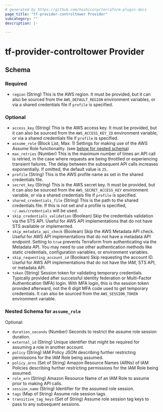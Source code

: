 ```yaml
---
# generated by https://github.com/hashicorp/terraform-plugin-docs
page_title: "tf-provider-controltower Provider"
subcategory: ""
description: |-
  
---
```


# tf-provider-controltower Provider





<!-- schema generated by tfplugindocs -->
## Schema

### Required

- `region` (String) This is the AWS region. It must be provided, but it can also be sourced from the `AWS_DEFAULT_REGION` environment variables, or via a shared credentials file if `profile` is specified.

### Optional

- `access_key` (String) This is the AWS access key. It must be provided, but it can also be sourced from the `AWS_ACCESS_KEY_ID` environment variable, or via a shared credentials file if `profile` is specified.
- `assume_role` (Block List, Max: 1) Settings for making use of the AWS Assume Role functionality. (see [below for nested schema](#nestedblock--assume_role))
- `max_retries` (Number) This is the maximum number of times an API call is retried, in the case where requests are being throttled or experiencing transient failures. The delay between the subsequent API calls increases exponentially. If omitted, the default value is `25`.
- `profile` (String) This is the AWS profile name as set in the shared credentials file.
- `secret_key` (String) This is the AWS secret key. It must be provided, but it can also be sourced from the `AWS_SECRET_ACCESS_KEY` environment variable, or via a shared credentials file if `profile` is specified.
- `shared_credentials_file` (String) This is the path to the shared credentials file. If this is not set and a profile is specified, `~/.aws/credentials` will be used.
- `skip_credentials_validation` (Boolean) Skip the credentials validation via the STS API. Useful for AWS API implementations that do not have STS available or implemented.
- `skip_metadata_api_check` (Boolean) Skip the AWS Metadata API check. Useful for AWS API implementations that do not have a metadata API endpoint. Setting to `true` prevents Terraform from authenticating via the Metadata API. You may need to use other authentication methods like static credentials, configuration variables, or environment variables.
- `skip_requesting_account_id` (Boolean) Skip requesting the account ID. Useful for AWS API implementations that do not have the IAM, STS API, or metadata API.
- `token` (String) Session token for validating temporary credentials. Typically provided after successful identity federation or Multi-Factor Authentication (MFA) login. With MFA login, this is the session token provided afterward, not the 6 digit MFA code used to get temporary credentials. It can also be sourced from the `AWS_SESSION_TOKEN` environment variable.

<a id="nestedblock--assume_role"></a>
### Nested Schema for `assume_role`

Optional:

- `duration_seconds` (Number) Seconds to restrict the assume role session duration.
- `external_id` (String) Unique identifier that might be required for assuming a role in another account.
- `policy` (String) IAM Policy JSON describing further restricting permissions for the IAM Role being assumed.
- `policy_arns` (Set of String) Amazon Resource Names (ARNs) of IAM Policies describing further restricting permissions for the IAM Role being assumed.
- `role_arn` (String) Amazon Resource Name of an IAM Role to assume prior to making API calls.
- `session_name` (String) Identifier for the assumed role session.
- `tags` (Map of String) Assume role session tags.
- `transitive_tag_keys` (Set of String) Assume role session tag keys to pass to any subsequent sessions.
